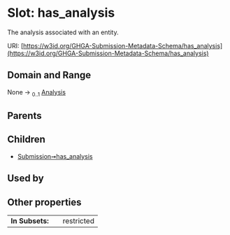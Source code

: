 
# Slot: has_analysis


The analysis associated with an entity.

URI: [https://w3id.org/GHGA-Submission-Metadata-Schema/has_analysis](https://w3id.org/GHGA-Submission-Metadata-Schema/has_analysis)


## Domain and Range

None &#8594;  <sub>0..1</sub> [Analysis](Analysis.md)

## Parents


## Children

 *  [Submission➞has_analysis](Submission_has_analysis.md)

## Used by


## Other properties

|  |  |  |
| --- | --- | --- |
| **In Subsets:** | | restricted |

